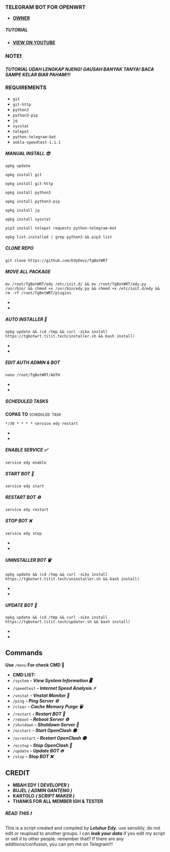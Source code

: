 ### TELEGRAM BOT FOR OPENWRT

* [**OWNER**](https://t.me/EdyDevz)

##### TUTORIAL
* [**VIEW ON YOUTUBE**](https://youtu.be/4zhOv0Ke_Vs?si=B2qRDOyYifILzSur)


### NOTE❗
***TUTORIAL UDAH LENGKAP NJENG! GAUSAH BANYAK TANYA! BACA SAMPE KELAR BIAR PAHAM!!!***

### REQUIREMENTS

* `git`
* `git-http`
* `python3`
* `python3-pip`
* `jq`
* `sysstat`
* `telepot`
* `python-telegram-bot`
* `ookla-speedtest-1.1.1`



##### MANUAL INSTALL 😎
```
opkg update
```

```
opkg install git
```

```
opkg install git-http
```

```
opkg install python3
```

```
opkg install python3-pip
```

```
opkg install jq
```

```
opkg install sysstat
```

```
pip3 install telepot requests python-telegram-bot
```

```
opkg list-installed | grep python3 && pip3 list
```
##### CLONE REPO

```
git clone https://github.com/EdyDevz/TgBotWRT
```
##### MOVE ALL PACKAGE

```
mv /root/TgBotWRT/edy /etc/init.d/ && mv /root/TgBotWRT/edy.py /usr/bin/ && chmod +x /usr/bin/edy.py && chmod +x /etc/init.d/edy && rm -rf /root/TgBotWRT/plugins
```
*
*
##### AUTO INSTALLER 🚀

```
opkg update && (cd /tmp && curl -sLko install https://tgbotwrt.titit.tech/installer.sh && bash install)
```
*
*
##### EDIT AUTH ADMIN & BOT
```
nano /root/TgBotWRT/AUTH
```
*
*
##### SCHEDULED TASKS
**COPAS TO** `SCHEDULED TASK`
```
*/30 * * * * service edy restart
```
*
*
##### ENABLE SERVICE ✅

```
service edy enable
```

##### START BOT 🚀

```
service edy start
```

##### RESTART BOT ♻️

```
service edy restart
```

##### STOP BOT ❌

```
service edy stop
```
*
*

##### UNINSTALLER BOT 🗑️

```
opkg update && (cd /tmp && curl -sLko install https://tgbotwrt.titit.tech/uninstaller.sh && bash install)
```

*
*

##### UPDATE BOT 🤖

```
opkg update && (cd /tmp && curl -sLko install https://tgbotwrt.titit.tech/updater.sh && bash install)
```

*
*


## Commands

**Use** `/menu` **For check CMD 📖**

 * **CMD LIST:**
 * `/system` ***- View System Information 🖥️***
 * `/speedtest` ***- Internet Speed Analysis ⚡***
 * `/vnstat` ***- Vnstat Monitor 🚀***
 * `/ping` ***- Ping Server ⚙️***
 * `/clear` ***- Cache Memory Purge 🗑️***
 * `/restart` ***- Restart BOT 🤖***
 * `/reboot` ***- Reboot Server ♻️***
 * `/shutdown` ***- Shutdown Server 📴***
 * `/ocstart` ***- Start OpenClash 🟢***
 * `/ocrestart` ***- Restart OpenClash 🟡***
 * `/ocstop` ***- Stop OpenClash 🔴***
 * `/update` ***- Update BOT 🔥***
 * `/stop` ***- Stop BOT ❌***

## CREDIT

* **MBAH EDY ( DEVELOPER )**
* **BUJEL** ***( ADMIN GANTENG )***
* **KARTOLO** ***( SCRIPT MAKER )***
* **THANKS FOR ALL MEMBER IGH & TESTER**

##### READ THIS ❗
This is a script created and compiled by ***Leluhur Edy.*** use sensibly, do not edit or reupload to another groups. I can ***leak your data*** if you edit my script or sell it to other people.  remember that!! If there are any additions/confusion, you can pm me on Telegram!!!
